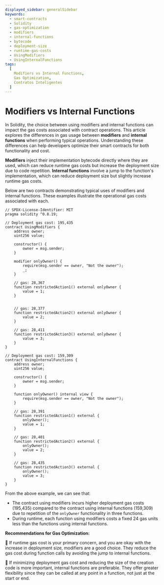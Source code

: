 ```yaml
---
displayed_sidebar: generalSidebar
keywords:
  - smart-contracts
  - Solidity
  - gas-optimization
  - modifiers
  - internal-functions
  - bytecode
  - deployment-size
  - runtime-gas-costs
  - UsingModifiers
  - UsingInternalFunctions
tags:
  [
    Modifiers vs Internal Functions,
    Gas Optimization,
    Contratos Inteligentes
  ]
---
```


# Modifiers vs Internal Functions

In Solidity, the choice between using modifiers and internal functions can impact the gas costs associated with contract operations. This article explores the differences in gas usage between **modifiers** and **internal functions** when performing typical operations. Understanding these differences can help developers optimize their smart contracts for both functionality and cost.

**Modifiers** inject their implementation bytecode directly where they are used, which can reduce runtime gas costs but increase the deployment size due to code repetition. **Internal functions** involve a jump to the function's implementation, which can reduce deployment size but slightly increase runtime gas costs.

Below are two contracts demonstrating typical uses of modifiers and internal functions. These examples illustrate the operational gas costs associated with each.

```solidity
// SPDX-License-Identifier: MIT
pragma solidity ^0.8.19;

// Deployment gas cost: 195,435
contract UsingModifiers {
    address owner;
    uint256 value;

    constructor() {
        owner = msg.sender;
    }

    modifier onlyOwner() {
        require(msg.sender == owner, "Not the owner");
        _;
    }

    // gas: 28,367
    function restrictedAction1() external onlyOwner {
        value = 1;
    }


    // gas: 28,377
    function restrictedAction2() external onlyOwner {
        value = 2;
    }

    // gas: 28,411
    function restrictedAction3() external onlyOwner {
        value = 3;
    }
}

// Deployment gas cost: 159,309
contract UsingInternalFunctions {
    address owner;
    uint256 value;

    constructor() {
        owner = msg.sender;
    }

    function onlyOwner() internal view {
        require(msg.sender == owner, "Not the owner");
    }

    // gas: 28,391
    function restrictedAction1() external {
        onlyOwner();
        value = 1;
    }

    // gas: 28,401
    function restrictedAction2() external {
        onlyOwner();
        value = 2;
    }

    // gas: 28,435
    function restrictedAction3() external {
        onlyOwner();
        value = 3;
    }
}
```

From the above example, we can see that:

- The contract using modifiers incurs higher deployment gas costs (195,435) compared to the contract using internal functions (159,309) due to repetition of the `onlyOwner` functionality in three functions.
- During runtime, each function using modifiers costs a fixed 24 gas units less than the functions using internal functions.

**Recommendations for Gas Optimization:**

🌟 If runtime gas cost is your primary concern, and you are okay with the increase in deployment size, modifiers are a good choice. They reduce the gas cost during function calls by avoiding the jump to internal functions.

🌟 If minimizing deployment gas cost and reducing the size of the creation code is more important, internal functions are preferable. They offer greater flexibility since they can be called at any point in a function, not just at the start or end.
